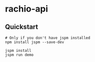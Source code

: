 # rachio-api

## Quickstart

```
# Only if you don't have jspm installed
npm install jspm --save-dev

jspm install
jspm run demo
```